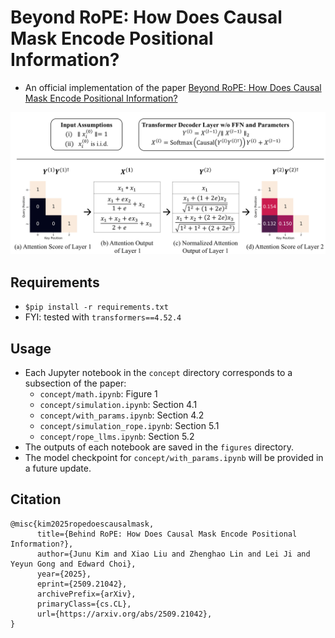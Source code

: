 # Beyond RoPE: How Does Causal Mask Encode Positional Information?
- An official implementation of the paper [Beyond RoPE: How Does Causal Mask Encode Positional Information?](https://arxiv.org/abs/2312.17044v4)

![image](main.png)


## Requirements
- `$pip install -r requirements.txt`
- FYI: tested with `transformers==4.52.4`

## Usage
- Each Jupyter notebook in the `concept` directory corresponds to a subsection of the paper:
  - `concept/math.ipynb`: Figure 1
  - `concept/simulation.ipynb`: Section 4.1
  - `concept/with_params.ipynb`: Section 4.2
  - `concept/simulation_rope.ipynb`: Section 5.1
  - `concept/rope_llms.ipynb`: Section 5.2
- The outputs of each notebook are saved in the `figures` directory.
- The model checkpoint for `concept/with_params.ipynb` will be provided in a future update.


## Citation
```
@misc{kim2025ropedoescausalmask,
      title={Behind RoPE: How Does Causal Mask Encode Positional Information?}, 
      author={Junu Kim and Xiao Liu and Zhenghao Lin and Lei Ji and Yeyun Gong and Edward Choi},
      year={2025},
      eprint={2509.21042},
      archivePrefix={arXiv},
      primaryClass={cs.CL},
      url={https://arxiv.org/abs/2509.21042}, 
}
```

